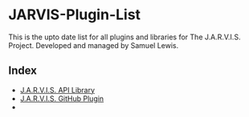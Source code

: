 # JARVIS-Plugin-List
This is the upto date list for all plugins and libraries for The J.A.R.V.I.S. Project. Developed and managed by Samuel Lewis.

## Index

- [J.A.R.V.I.S. API Library](https://github.com/Silewis37/JARVIS-API-Library)
- [J.A.R.V.I.S. GitHub Plugin](https://github.com/Silewis37/JARVIS-GitHub-Plugin)
- 
